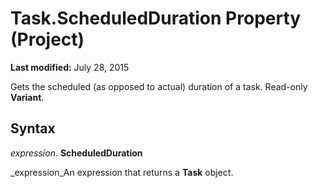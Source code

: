 
# Task.ScheduledDuration Property (Project)

 **Last modified:** July 28, 2015

Gets the scheduled (as opposed to actual) duration of a task. Read-only  **Variant**.

## Syntax

 _expression_. **ScheduledDuration**

 _expression_An expression that returns a  **Task** object.

